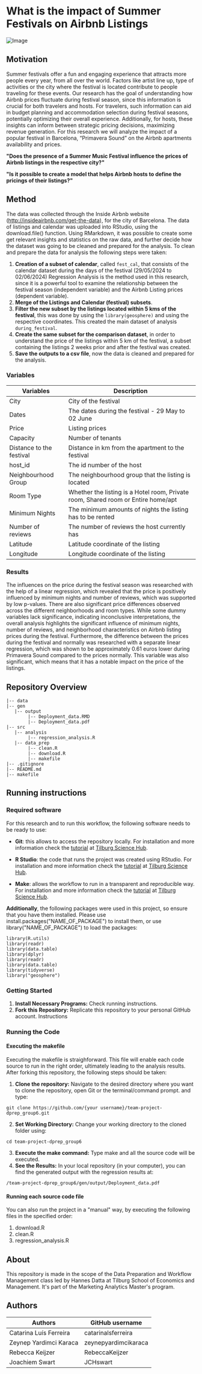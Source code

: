 # What is the impact of Summer Festivals on Airbnb Listings

![Image](https://support.musicgateway.com/wp-content/uploads/2023/04/rawImage-scaled.jpg)

## Motivation
Summer festivals offer a fun and engaging experience that attracts more people every year, from all over the world. Factors like artist line up, type of activities or the city where the festival is located contribute to people traveling for these events. 
Our research has the goal of understanding how Airbnb prices fluctuate during festival season, since this information is crucial for both travelers and hosts. For travelers, such information can aid in budget planning and accommodation selection during festival seasons, potentially optimizing their overall experience. Additionally, for hosts, these insights can inform between strategic pricing decisions, maximizing revenue generation. 
For this research we will analyze the impact of a popular festival in Barcelona, “Primavera Sound” on the Airbnb apartments availability and prices.

**"Does the presence of a Summer Music Festival influence the prices of Airbnb listings in the respective city?"**

**"Is it possible to create a model that helps Airbnb hosts to define the pricings of their listings?"**

## Method
The data was collected through the Inside Airbnb website (http://insideairbnb.com/get-the-data), for the city of Barcelona. The data of listings and calendar was uploaded into RStudio, using the download.file() function.
Using RMarkdown, it was possible to create some get relevant insights and statistics on the raw data, and further decide how the dataset was going to be cleaned and prepared for the analysis.
To clean and prepare the data for analysis the following steps were taken:
1. **Creation of a subset of calendar**, called ```fest_cal```, that consists of the calendar dataset during the days of the festival (29/05/2024 to 02/06/2024)
Regression Analysis is the method used in this research, since it is a powerful tool to examine the relationship between the festival season (independent variable) and the Airbnb Listing prices (dependent variable).
2. **Merge of the Listings and Calendar (festival) subsets**.
3. **Filter the new subset by the listings located within 5 kms of the festival**, this was done by using the ```library(geosphere)``` and using the respective coordinates. This created the main dataset of analysis ```during_festival```.
4. **Create the same subset for the comparison dataset**, in order to understand the price of the listings within 5 km of the festival, a subset containing the listings 2 weeks prior and after the festival was created.
5. **Save the outputs to a csv file**, now the data is cleaned and prepared for the analysis.
 

### Variables

| Variables | Description |
|----------|----------|
| City   | City of the festival   |
| Dates    | The dates during the festival - 29 May to 02 June   |
| Price    | Listing prices   |
| Capacity    | Number of tenants   |
| Distance to the festival    | Distance in km from the apartment to the festival   |
| host_id    | The id number of the host   |
| Neighbourhood Group    | The neighbourhood group that the listing is located  |
| Room Type    | Whether the listing is a Hotel room, Private room, Shared room or Entire home/apt  |
| Minimum Nights    | The minimum amounts of nights the listing has to be rented  |
| Number of reviews    | The number of reviews the host currently has  |
| Latitude    | Latitude coordinate of the listing   |
| Longitude    | Longitude coordinate of the listing  |

### Results

The influences on the price during the festival season was researched with the help of a linear regression, which revealed that the price is positively influenced by minimum nights and number of reviews, which was supported by low p-values. There are also significant price differences observed across the different neighborhoods and room types. While some dummy variables lack significance, indicating inconclusive interpretations, the overall analysis highlights the significant influence of minimum nights, number of reviews, and neighborhood characteristics on Airbnb listing prices during the festival. Furthermore, the difference between the prices during the festival and normally was researched with a separate linear regression, which was shown to be approximately 0.61 euros lower during Primavera Sound compared to the prices normally. This variable was also significant, which means that it has a notable impact on the price of the listings.


## Repository Overview

```{r}
|-- data
|-- gen
   |-- output
        |-- Deployment_data.RMD
        |-- Deployment_data.pdf
|-- src
   |-- analysis
        |-- regression_analysis.R
   |-- data_prep
        |-- clean.R
        |-- download.R
        |-- makefile
|-- .gitignore
|-- README.md
|-- makefile

```
## Running instructions

### Required software
For this research and to run this workflow, the following software needs to be ready to use:

+ **Git**: this allows to access the repository locally. For installation and more information check the [tutorial](https://tilburgsciencehub.com/topics/automation/version-control/start-git/git/) at [Tilburg Science Hub](https://tilburgsciencehub.com).
   
+ **R Studio**: the code that runs the project was created using RStudio. For installation and more information check the [tutorial](https://tilburgsciencehub.com/topics/computer-setup/software-installation/rstudio/r/) at [Tilburg Science Hub](https://tilburgsciencehub.com).
   
+ **Make**: allows the workflow to run in a transparent and reproducible way. For installation and more information check the [tutorial](https://tilburgsciencehub.com/topics/automation/automation-tools/makefiles/make/) at [Tilburg Science Hub](https://tilburgsciencehub.com).

**Additionally**, the following packages were used in this project, so ensure that you have them installed. Please use install.packages("NAME_OF_PACKAGE") to install them, or use library("NAME_OF_PACKAGE") to load the packages:

```{r}
library(R.utils)
library(readr)
library(data.table)
library(dplyr)
library(readr)
library(data.table)
library(tidyverse)
library("geosphere")
```
### Getting Started

1. **Install Necessary Programs:** Check running instructions.
2. **Fork this Repository:** Replicate this repository to your personal GitHub account.
Instructions

### Running the Code
#### Executing the makefile
Executing the makefile is straighforward. This file will enable each code source to run in the right order, ultimately leading to the analysis results. After forking this repository, the following steps should be taken:
1. **Clone the repository:** Navigate to the desired directory where you want to clone the repository, open Git or the terminal/command prompt. and type:
```{r}
git clone https://github.com/{your username}/team-project-dprep_group6.git
```
2. **Set Working Directory:** Change your working directory to the cloned folder using:
```{r}
cd team-project-dprep_group6
```
3. **Execute the make command:** Type make and all the source code will be executed.
4. **See the Results:** In your local repository (in your computer), you can find the generated output with the regression results at:
```{r}
/team-project-dprep_group6/gen/output/Deployment_data.pdf
```
#### Running each source code file
You can also run the project in a "manual" way, by executing the following files in the specified order:
1. download.R
2. clean.R
3. regression_analysis.R

## About
This repository is made in the scope of the Data Preparation and Workflow Management class led by Hannes Datta at Tilburg School of Economics and Management. It's part of the Marketing Analytics Master's program.

## Authors
| Authors | GitHub username |
|----------|----------|
| Catarina Luís Ferreira   | catarinalsferreira   |
| Zeynep Yardimci Karaca    | zeynepyardimcikaraca   |
| Rebecca Keijzer| RebeccaKeijzer   |
| Joachiem Swart    | JCHswart |










